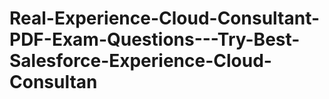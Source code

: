 # Real-Experience-Cloud-Consultant-PDF-Exam-Questions---Try-Best-Salesforce-Experience-Cloud-Consultan